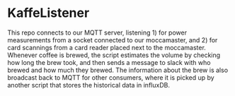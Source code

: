 # KaffeListener

This repo connects to our MQTT server, listening 1) for power measurements from a socket connected to our moccamaster, and 2) for card scannings from a card reader placed next to the moccamaster. Whenever coffee is brewed, the script estimates the volume by checking how long the brew took, and then sends a message to slack with who brewed and how much they brewed. The information about the brew is also broadcast back to MQTT for other consumers, where it is picked up by another script that stores the historical data in influxDB.

